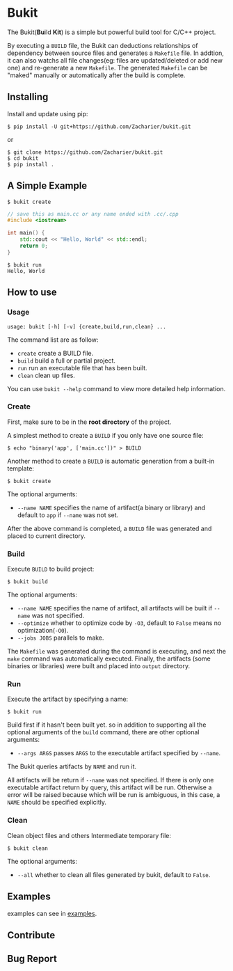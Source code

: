 # Bukit

The Bukit(**Bu**ild **Kit**) is a simple but powerful build tool for C/C++ project. 

By executing a `BUILD` file, the Bukit can deductions relationships of dependency between source files and generates a `Makefile` file. In addtion, it can also watchs all file changes(eg: files are updated/deleted or add new one) and re-generate a new `Makefile`. The generated `Makefile` can be "maked" manually or automatically after the build is complete. 

## Installing
Install and update using pip:
```shell
$ pip install -U git+https://github.com/Zacharier/bukit.git
```
or
```shell
$ git clone https://github.com/Zacharier/bukit.git
$ cd bukit
$ pip install .
```
## A Simple Example
```shell
$ bukit create
```
```c++
// save this as main.cc or any name ended with .cc/.cpp
#include <iostream>

int main() {
    std::cout << "Hello, World" << std::endl;
    return 0;
}
```
```shell
$ bukit run
Hello, World
```

## How to use

### Usage
```shell
usage: bukit [-h] [-v] {create,build,run,clean} ...
```
The command list are as follow:
* `create` create a BUILD file.
* `build` build a full or partial project.
* `run` run an executable file that has been built.
* `clean` clean up files.

You can use `bukit --help` command to view more detailed help information.


### Create
First, make sure to be in the **root directory** of the project.


A simplest method to create a `BUILD` if you only have one source file:

```shell
$ echo "binary('app', ['main.cc'])" > BUILD
```

Another method to create a `BUILD` is automatic generation from a built-in template:

```shell
$ bukit create
```
The optional arguments:
* `--name NAME` specifies the name of artifact(a binary or library) and default to `app` if `--name` was not set.

After the above command is completed, a `BUILD` file was generated and placed to current directory.

### Build
Execute `BUILD` to build project:
```Shell
$ bukit build
```
The optional arguments:
* `--name NAME` specifies the name of artifact, all artifacts will be built if `--name` was not specified.
* `--optimize` whether to optimize code by `-O3`, default to `False` means no optimization(`-O0`).
* `--jobs JOBS` parallels to make.

The `Makefile` was generated during the command is executing, and next the `make` command was automatically executed. Finally, the artifacts (some binaries or libraries) were built and placed into `output` directory.

### Run

Execute the artifact by specifying a name:
```Shell
$ bukit run
```
Build first if it hasn't been built yet. so in addition to supporting all the optional arguments of the `build` command, there are other optional arguments:
* `--args ARGS` passes `ARGS` to the executable artifact specified by `--name`.

The Bukit queries artifacts by `NAME` and run it.

All artifacts will be return if `--name` was not specified. If there is only one executable artifact return by query, this artifact will be run. Otherwise a error will be raised because which will be run is ambiguous, in this case, a `NAME` should be specified explicitly.


### Clean
Clean object files and others Intermediate temporary file:

```Shell
$ bukit clean
```
The optional arguments:
* `--all` whether to clean all files generated by bukit, default to `False`.

## Examples
examples can see in [examples](examples).

## Contribute

## Bug Report

